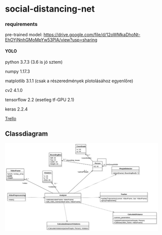 # social-distancing-net

### requirements
pre-trained model: https://drive.google.com/file/d/12oWMkaDhoNt-EhOYjNnhGMoMpYw53PlA/view?usp=sharing
#### YOLO
python 3.7.3 (3.6 is jó sztem)

numpy 1.17.3

matplotlib 3.1.1 (csak a részeredmények plotolásához egyenlőre)

cv2 4.1.0

tensorflow 2.2 (esetleg tf-GPU 2.1)

keras 2.2.4


[Trello](https://trello.com/b/hxlqbCye/socialdistancingnet)

## Classdiagram

![class_diagram](ClassDiagram1.svg)
